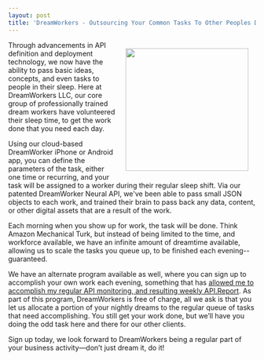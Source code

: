 ```yaml
---
layout: post
title: 'DreamWorkers - Outsourcing Your Common Tasks To Other Peoples Dreams'
---
```

<p><img style="padding: 15px;" src="https://s3.amazonaws.com/kinlane-productions/bw-icons/bw-dream-api.png" alt="" width="250" align="right" /></p>
<p>Through advancements in API definition and deployment technology, we now have the ability to pass basic ideas, concepts, and even tasks to people in their sleep. Here at DreamWorkers LLC, our core group of professionally trained dream workers have volunteered their sleep time, to get the work done that you need each day.</p>
<p>Using our cloud-based DreamWorker iPhone or Android app, you can define the parameters of the task, either one time or recurring, and your task will be assigned to a worker during their regular sleep shift. Via our patented DreamWorker Neural API, we've been able to pass small JSON objects to each work, and trained their brain to pass back any data, content, or other digital assets that are a result of the work.</p>
<p>Each morning when you show up for work, the task will be done. Think Amazon Mechanical Turk, but instead of being limited to the time, and workforce available, we have an infinite amount of dreamtime available, allowing us to scale the tasks you queue up, to be finished each evening--guaranteed.</p>
<p>We have an alternate program available as well, where you can sign up to accomplish your own work each evening, something that has <a href="http://apievangelist.com/2015/03/30/weekly-apireport-for-march-30th-2015/">allowed me to accomplish my regular API monitoring, and resulting weekly API.Report</a>. As part of this program, DreamWorkers is free of charge, all we ask is that you let us allocate a portion of your nightly dreams to the regular queue of tasks that need accomplishing. You still get your work done, but we&rsquo;ll have you doing the odd task here and there for our other clients.</p>
<p>Sign up today, we look forward to DreamWorkers being a regular part of your business activity&mdash;don&rsquo;t just dream it, do it!</p>